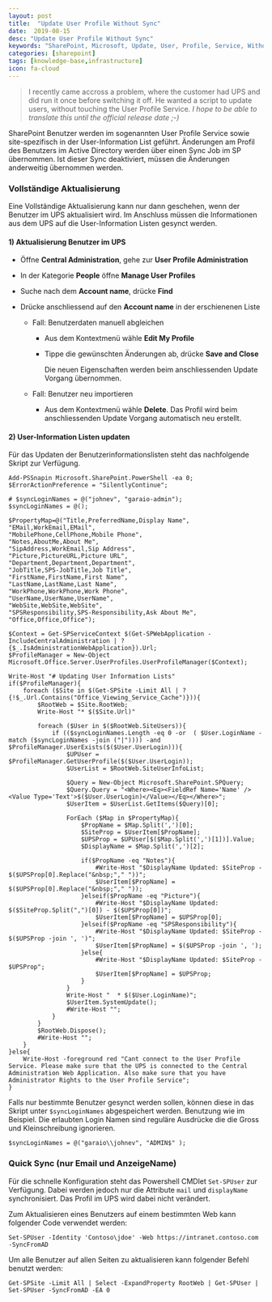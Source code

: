 ```yaml
---
layout: post
title:  "Update User Profile Without Sync"
date:  2019-08-15
desc: "Update User Profile Without Sync"
keywords: "SharePoint, Microsoft, Update, User, Profile, Service, Without, Sync"
categories: [sharepoint]
tags: [knowledge-base,infrastructure]
icon: fa-cloud
---
```


> I recently came accross a problem, where the customer had UPS and did run it once before switching it off. He wanted a script to update users, without touching the User Profile Service. *I hope to be able to translate this until the official release date ;-)*

SharePoint Benutzer werden im sogenannten User Profile Service sowie site-spezifisch in der User-Information List geführt. Änderungen am Profil des Benutzers im Active Directory werden über einen Sync Job im SP übernommen. Ist dieser Sync deaktiviert, müssen die Änderungen anderweitig übernommen werden.

### **Vollständige Aktualisierung**

Eine Vollständige Aktualisierung kann nur dann geschehen, wenn der Benutzer im UPS aktualisiert wird. Im Anschluss müssen die Informationen aus dem UPS auf die User-Information Listen gesynct werden. 

#### **1) Aktualisierung Benutzer im UPS**

* Öffne **Central Administration**, gehe zur **User Profile Administration**

* In der Kategorie **People** öffne **Manage User Profiles**

* Suche nach dem **Account name**, drücke **Find**

* Drücke anschliessend auf den **Account name** in der erschienenen Liste

  * Fall: Benutzerdaten manuell abgleichen

    * Aus dem Kontextmenü wähle **Edit My Profile**

    * Tippe die gewünschten Änderungen ab, drücke **Save and Close**

      Die neuen Eigenschaften werden beim anschliessenden Update Vorgang übernommen.

  * Fall: Benutzer neu importieren

    * Aus dem Kontextmenü wähle **Delete**.  Das Profil wird beim anschliessenden Update Vorgang automatisch neu erstellt.

#### **2) User-Information Listen updaten**

Für das Updaten der Benutzerinformationslisten steht das nachfolgende Skript zur Verfügung.

```
Add-PSSnapin Microsoft.SharePoint.PowerShell -ea 0;  
$ErrorActionPreference = "SilentlyContinue";  

# $syncLoginNames = @("johnev", "garaio-admin");
$syncLoginNames = @();
   
$PropertyMap=@("Title,PreferredName,Display Name",  
"EMail,WorkEmail,EMail",  
"MobilePhone,CellPhone,Mobile Phone",  
"Notes,AboutMe,About Me",  
"SipAddress,WorkEmail,Sip Address",  
"Picture,PictureURL,Picture URL",  
"Department,Department,Department",  
"JobTitle,SPS-JobTitle,Job Title",  
"FirstName,FirstName,First Name",  
"LastName,LastName,Last Name",  
"WorkPhone,WorkPhone,Work Phone",  
"UserName,UserName,UserName",  
"WebSite,WebSite,WebSite",  
"SPSResponsibility,SPS-Responsibility,Ask About Me",  
"Office,Office,Office");  
  
$Context = Get-SPServiceContext $(Get-SPWebApplication -IncludeCentralAdministration | ? {$_.IsAdministrationWebApplication}).Url;  
$ProfileManager = New-Object Microsoft.Office.Server.UserProfiles.UserProfileManager($Context);  

Write-Host "# Updating User Information Lists"
if($ProfileManager){  
    foreach ($Site in $(Get-SPSite -Limit All | ? {!$_.Url.Contains("Office_Viewing_Service_Cache")})){  
        $RootWeb = $Site.RootWeb;  
        Write-Host "* $($Site.Url)"  
  
        foreach ($User in $($RootWeb.SiteUsers)){  
            if (($syncLoginNames.Length -eq 0 -or  ( $User.LoginName -match ($syncLoginNames -join ("|")))) -and $ProfileManager.UserExists($($User.UserLogin))){  
                $UPUser = $ProfileManager.GetUserProfile($($User.UserLogin));  
                $UserList = $RootWeb.SiteUserInfoList;  
  
                $Query = New-Object Microsoft.SharePoint.SPQuery;  
                $Query.Query = "<Where><Eq><FieldRef Name='Name' /><Value Type='Text'>$($User.UserLogin)</Value></Eq></Where>";  
                $UserItem = $UserList.GetItems($Query)[0];  
  
                ForEach ($Map in $PropertyMap){  
                    $PropName = $Map.Split(',')[0];  
                    $SiteProp = $UserItem[$PropName];  
                    $UPSProp = $UPUser[$($Map.Split(',')[1])].Value;  
                    $DisplayName = $Map.Split(',')[2];  
   
                    if($PropName -eq "Notes"){  
                        #Write-Host "$DisplayName Updated: $SiteProp - $($UPSProp[0].Replace("&nbsp;"," "))";  
                        $UserItem[$PropName] = $($UPSProp[0].Replace("&nbsp;"," "));  
                    }elseif($PropName -eq "Picture"){  
                        #Write-Host "$DisplayName Updated: $($SiteProp.Split(",")[0]) - $($UPSProp[0])";  
                        $UserItem[$PropName] = $UPSProp[0];  
                    }elseif($PropName -eq "SPSResponsibility"){  
                        #Write-Host "$DisplayName Updated: $SiteProp - $($UPSProp -join ', ')";  
                        $UserItem[$PropName] = $($UPSProp -join ', ');  
                    }else{  
                        #Write-Host "$DisplayName Updated: $SiteProp - $UPSProp";  
                        $UserItem[$PropName] = $UPSProp;  
                    }  
                }  
                Write-Host "  * $($User.LoginName)";  
                $UserItem.SystemUpdate();  
                #Write-Host "";  
            }  
        }  
        $RootWeb.Dispose();  
        #Write-Host "";  
    }   
}else{  
    Write-Host -foreground red "Cant connect to the User Profile Service. Please make sure that the UPS is connected to the Central Administration Web Application. Also make sure that you have Administrator Rights to the User Profile Service";  
} 
```



Falls nur bestimmte Benutzer gesynct werden sollen, können diese in das Skript unter `$syncLoginNames` abgespeichert werden. Benutzung wie im Beispiel. Die erlaubten Login Namen sind reguläre Ausdrücke die die Gross und Kleinschreibung ignorieren.

```
$syncLoginNames = @("garaio\\johnev", "ADMIN$" ); 
```

### **Quick Sync (nur Email und AnzeigeName)**

Für die schnelle Konfiguration steht das Powershell CMDlet `Set-SPUser` zur Verfügung. Dabei werden jedoch nur die Attribute `mail` und `displayName` synchronisiert. Das Profil im UPS wird dabei nicht verändert.



Zum Aktualisieren eines Benutzers auf einem bestimmten Web kann folgender Code verwendet werden:

```
Set-SPUser -Identity 'Contoso\jdoe' -Web https://intranet.contoso.com -SyncFromAD
```



Um alle Benutzer auf allen Seiten zu aktualisieren kann folgender Befehl benutzt werden:

```
Get-SPSite -Limit All | Select -ExpandProperty RootWeb | Get-SPUser | Set-SPUser -SyncFromAD -EA 0
```
